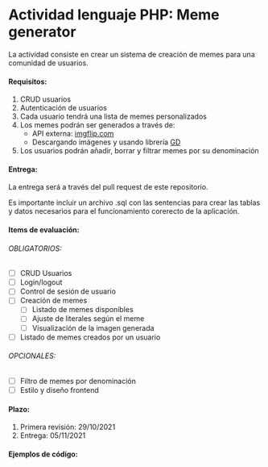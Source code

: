 # Actividad lenguaje PHP: Meme generator

La actividad consiste en crear un sistema de creación de memes para una comunidad de usuarios.  

#### Requisitos:  
1. CRUD usuarios
2. Autenticación de usuarios
3. Cada usuario tendrá una lista de memes personalizados
4. Los memes podrán ser generados a través de:
	- API externa: [imgflip.com](https://imgflip.com/api) 
	- Descargando imágenes y usando librería [GD](https://www.php.net/manual/es/book.image.php)
5. Los usuarios podrán añadir, borrar y filtrar memes por su denominación  

#### Entrega:
La entrega será a través del pull request de este repositorio.  

Es importante incluir un archivo .sql con las sentencias para crear las tablas y datos necesarios para el funcionamiento corerecto de la aplicación.  

#### Items de evaluación:
###### OBLIGATORIOS:  
- [ ] CRUD Usuarios  
- [ ] Login/logout  
- [ ] Control de sesión de usuario  
- [ ] Creación de memes  
	- [ ] Listado de memes disponibles  
	- [ ] Ajuste de literales según el meme  
	- [ ] Visualización de la imagen generada  
- [ ] Listado de memes creados por un usuario

###### OPCIONALES:
- [ ] Filtro de memes por denominación
- [ ] Estilo y diseño frontend

#### Plazo:
1. Primera revisión: 29/10/2021
2. Entrega: 05/11/2021

#### Ejemplos de código:
[]()
